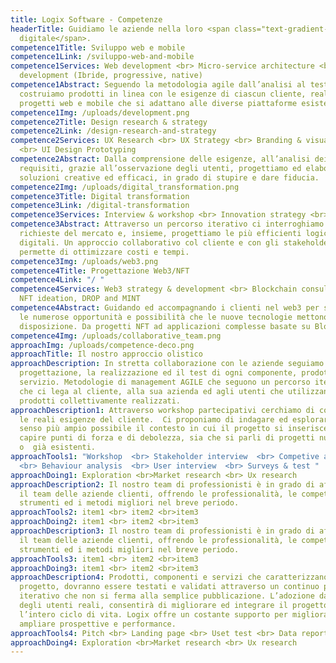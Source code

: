 ```yaml
---
title: Logix Software - Competenze
headerTitle: Guidiamo le aziende nella loro <span class="text-gradient-1">forma
  digitale</span>.
competence1Title: Sviluppo web e mobile
competence1Link: /sviluppo-web-and-mobile
competence1Services: Web development <br> Micro-service architecture <br> Mobile
  development (Ibride, progressive, native)
competence1Abstract: Seguendo la metodologia agile dall’analisi al test
  costruiamo prodotti in linea con le esigenze di ciascun cliente, realizzando
  progetti web e mobile che si adattano alle diverse piattaforme esistenti.
competence1Img: /uploads/development.png
competence2Title: Design research & strategy
competence2Link: /design-research-and-strategy
competence2Services: UX Research <br> UX Strategy <br> Branding & visual concept
  <br> UI Design Prototyping
competence2Abstract: Dalla comprensione delle esigenze, all’analisi dei
  requisiti, grazie all’osservazione degli utenti, progettiamo ed elaboriamo
  soluzioni creative ed efficaci, in grado di stupire e dare fiducia.
competence2Img: /uploads/digital_transformation.png
competence3Title: Digital transformation
competence3Link: /digital-transformation
competence3Services: Interview & workshop <br> Innovation strategy <br> Product improvement
competence3Abstract: Attraverso un percorso iterativo ci interroghiamo sulle
  richieste del mercato e, insieme, progettiamo le più efficienti logiche
  digitali. Un approccio collaborativo col cliente e con gli stakeholder che
  permette di ottimizzare costi e tempi.
competence3Img: /uploads/web3.png
competence4Title: Progettazione Web3/NFT
competence4Link: "/ "
competence4Services: Web3 strategy & development <br> Blockchain consulting <br>
  NFT ideation, DROP and MINT
competence4Abstract: Guidando ed accompagnando i clienti nel web3 per sfruttare
  le numerose opportunità e possibilità che le nuove tecnologie mettono a
  disposizione. Da progetti NFT ad applicazioni complesse basate su Blockchain.
competence4Img: /uploads/collaborative_team.png
approachImg: /uploads/competence-deco.png
approachTitle: Il nostro approccio olistico
approachDescription: In stretta collaborazione con le aziende seguiamo la
  progettazione, la realizzazione ed il test di ogni componente, prodotto e
  servizio. Metodologie di management AGILE che seguono un percorso iterativo
  che ci lega al cliente, alla sua azienda ed agli utenti che utilizzano i
  prodotti collettivamente realizzati.
approachDescription1: Attraverso workshop partecipativi cerchiamo di comprendere
  le reali esigenze del cliente.  Ci proponiamo di indagare ed esplorare, nel
  senso più ampio possibile il contesto in cui il progetto si inserisce per
  capire punti di forza e di debolezza, sia che si parli di progetti nuovi
  o  già esistenti.
approachTools1: "Workshop  <br> Stakeholder interview  <br> Competive analysis
  <br> Behaviour analysis  <br> User interview  <br> Surveys & test "
approachDoing1: Exploration <br>Market research <br> Ux research
approachDescription2: Il nostro team di professionisti è in grado di affiancare
  il team delle aziende clienti, offrendo le professionalità, le competenze, gli
  strumenti ed i metodi migliori nel breve periodo.
approachTools2: item1 <br> item2 <br>item3
approachDoing2: item1 <br> item2 <br>item3
approachDescription3: Il nostro team di professionisti è in grado di affiancare
  il team delle aziende clienti, offrendo le professionalità, le competenze, gli
  strumenti ed i metodi migliori nel breve periodo.
approachTools3: item1 <br> item2 <br>item3
approachDoing3: item1 <br> item2 <br>item3
approachDescription4: Prodotti, componenti e servizi che caratterizzano il
  progetto, dovranno essere testati e validati attraverso un continuo processo
  iterativo che non si ferma alla semplice pubblicazione. L’adozione da parte
  degli utenti reali, consentirà di migliorare ed integrare il progetto lungo
  l’intero ciclo di vita. Logix offre un costante supporto per migliorare ed
  ampliare prospettive e performance.
approachTools4: Pitch <br> Landing page <br> Uset test <br> Data report <br> Analytics
approachDoing4: Exploration <br>Market research <br> Ux research
---
```

